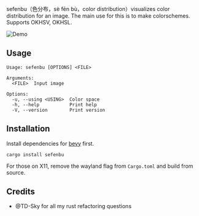 <!-- sefenbu（色分布，sè fēn bù，color distribution）visualizes color distribution for an image. The main use for this is to make colorschemes. Supports OKHSV, OKHSL, HSLuv, HSL and HSV. -->

sefenbu（色分布，sè fēn bù，color distribution）visualizes color distribution for an image. The main use for this is to make colorschemes. Supports OKHSV, OKHSL.

![Demo](https://github.com/user-attachments/assets/b480a782-d129-4d35-9ee6-2712e9b2cf8d)

## Usage

```
Usage: sefenbu [OPTIONS] <FILE>

Arguments:
  <FILE>  Input image

Options:
  -u, --using <USING>  Color space
  -h, --help           Print help
  -V, --version        Print version
```

## Installation

Install dependencies for [bevy](https://bevyengine.org/learn/quick-start/getting-started/setup/#installing-os-dependencies) first.

```shell
cargo install sefenbu
```

For those on X11, remove the wayland flag from `Cargo.toml` and build from source.

## Credits

- @TD-Sky for all my rust refactoring questions
